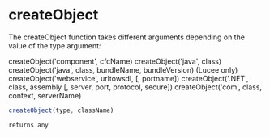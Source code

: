 # createObject

The createObject function takes different arguments depending on the value of the type argument:

 createObject('component', cfcName)
 createObject('java', class)
 createObject('java', class, bundleName, bundleVersion) (Lucee only)
 createObject('webservice', urltowsdl, [, portname])
 createObject('.NET', class, assembly [, server, port, protocol, secure])
 createObject('com', class, context, serverName)

```javascript
createObject(type, className)
```

```javascript
returns any
```
